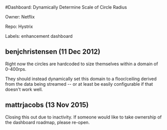 #Dashboard: Dynamically Determine Scale of Circle Radius

Owner: Netflix

Repo: Hystrix

Labels: enhancement dashboard 

## benjchristensen (11 Dec 2012)

Right now the circles are hardcoded to size themselves within a domain of 0-400rps. 

They should instead dynamically set this domain to a floor/ceiling derived from the data being streamed -- or at least be easily configurable if that doesn't work well.


## mattrjacobs (13 Nov 2015)

Closing this out due to inactivity.  If someone would like to take ownership of the dashboard roadmap, please re-open.  


